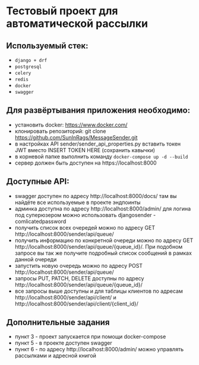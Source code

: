 # Тестовый проект для автоматической рассылки

## Используемый стек:

* `django + drf`
* `postgresql`
* `celery`
* `redis`
* `docker`
* `swagger`

## Для развёртывания приложения необходимо:

* установить docker: https://www.docker.com/
* клонировать репозиторий: git clone https://github.com/SunInRags/MessageSender.git
* в настройках API sender/sender_api_properties.py вставить токен JWT вместо INSERT TOKEN HERE (сохранить кавычки)
* в корневой папке выполнить команду `docker-compose up -d --build`
* сервер должен быть доступен на https://localhost:8000

## Доступные API:
* swagger доступен по адресу http://localhost:8000/docs/ там вы найдёте все используемые в проекте эндпоинты
* админка доступна по адресу http://localhost:8000/admin/ для логина под суперюзером можно использовать djangosender - comlicatedpassword
* получить список всех очередей можно по адресу GET http://localhost:8000/sender/api/queue/
* получить информацию по конкретной очереди можно по адресу GET http://localhost:8000/sender/api/queue/{queue_id}/. При подобном запросе вы так же получите подробный список сообщений в рамках данной очереди
* запустить новую очередь можно по адресу POST http://localhost:8000/sender/api/queue/
* запросы PUT, PATCH, DELETE доступны по адресу http://localhost:8000/sender/api/queue/{queue_id}/
* все запросы выше доступны и для таблицы клиентов по адресам http://localhost:8000/sender/api/client/ и http://localhost:8000/sender/api/client/{client_id}/
## Дополнительные задания
* пункт 3 - проект запускается при помощи docker-compose
* пункт 5 - в проекте доступен swagger
* пункт 6 - по адресу http://localhost:8000/admin/ можно управлять рассылками и адресной книгой